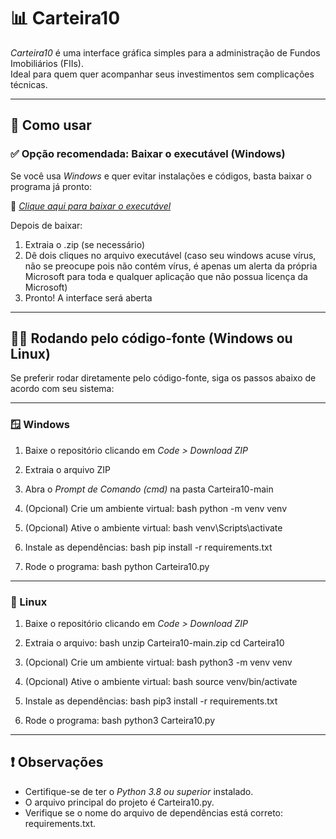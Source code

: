 # 📊 Carteira10

*Carteira10* é uma interface gráfica simples para a administração de Fundos Imobiliários (FIIs).  
Ideal para quem quer acompanhar seus investimentos sem complicações técnicas.

---

## 🚀 Como usar

### ✅ Opção recomendada: Baixar o executável (Windows)

Se você usa *Windows* e quer evitar instalações e códigos, basta baixar o programa já pronto:

🔗 [*Clique aqui para baixar o executável*](https://1drv.ms/u/c/e13c9c1865635857/EeJWMCe0luhHubRSiZd2sEoB86VgToeHD45zt1_UE6yQzw?e=ZsC47n)

Depois de baixar:

1. Extraia o .zip (se necessário)  
2. Dê dois cliques no arquivo executável  (caso seu windows acuse vírus, não se preocupe pois não contém vírus, é apenas um alerta da própria Microsoft para toda e qualquer aplicação que não possua licença da Microsoft) 
3. Pronto! A interface será aberta

---

## 🧑‍💻 Rodando pelo código-fonte (Windows ou Linux)

Se preferir rodar diretamente pelo código-fonte, siga os passos abaixo de acordo com seu sistema:

---

### 🪟 Windows

1. Baixe o repositório clicando em *Code > Download ZIP*  
2. Extraia o arquivo ZIP  
3. Abra o *Prompt de Comando (cmd)* na pasta Carteira10-main  
4. (Opcional) Crie um ambiente virtual:
   bash
   python -m venv venv
   
5. (Opcional) Ative o ambiente virtual:
   bash
   venv\Scripts\activate
   
6. Instale as dependências:
   bash
   pip install -r requirements.txt
   
7. Rode o programa:
   bash
   python Carteira10.py
   

---

### 🐧 Linux

1. Baixe o repositório clicando em *Code > Download ZIP*  
2. Extraia o arquivo:
   bash
   unzip Carteira10-main.zip
   cd Carteira10
   
3. (Opcional) Crie um ambiente virtual:
   bash
   python3 -m venv venv
   
4. (Opcional) Ative o ambiente virtual:
   bash
   source venv/bin/activate
   
5. Instale as dependências:
   bash
   pip3 install -r requirements.txt
   
6. Rode o programa:
   bash
   python3 Carteira10.py
   

---

## ❗ Observações

- Certifique-se de ter o *Python 3.8 ou superior* instalado.  
- O arquivo principal do projeto é Carteira10.py.  
- Verifique se o nome do arquivo de dependências está correto: requirements.txt.
